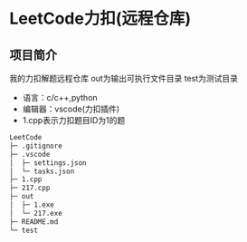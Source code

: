 # LeetCode力扣(远程仓库)

## 项目简介

我的力扣解题远程仓库
out为输出可执行文件目录
test为测试目录

- 语言：c/c++,python
- 编辑器：vscode(力扣插件)
- 1.cpp表示力扣题目ID为1的题

``` txt
LeetCode
├─ .gitignore
├─ .vscode
│  ├─ settings.json
│  └─ tasks.json
├─ 1.cpp
├─ 217.cpp
├─ out
│  ├─ 1.exe
│  └─ 217.exe
├─ README.md
└─ test

```
